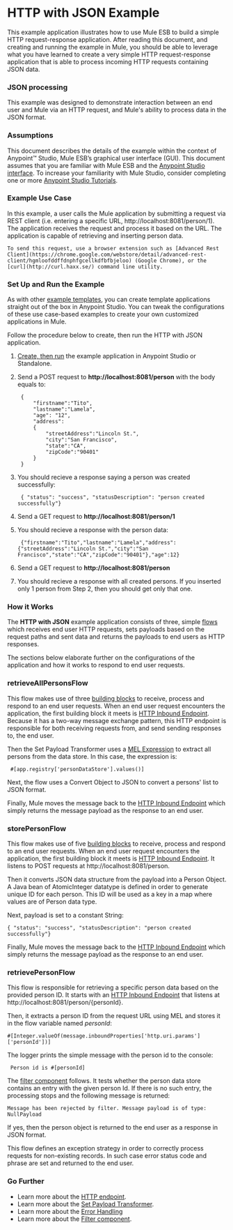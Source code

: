 # HTTP with JSON Example

This example application illustrates how to use Mule ESB to build a simple HTTP request-response application. After reading this document, and creating and running the example in Mule, you should be able to leverage what you have learned to create a very simple HTTP request-response application that is able to process incoming HTTP requests containing JSON data.

### JSON processing

This example was designed to demonstrate interaction between an end user and Mule via an HTTP request, and Mule's ability to process data in the JSON format.

### Assumptions

This document describes the details of the example within the context of Anypoint™ Studio, Mule ESB’s graphical user interface (GUI). This document assumes that you are familiar with Mule ESB and the [Anypoint Studio interface](http://www.mulesoft.org/documentation/display/current/Anypoint+Studio+Essentials). To increase your familiarity with Mule Studio, consider completing one or more [Anypoint Studio Tutorials](http://www.mulesoft.org/documentation/display/current/Basic+Studio+Tutorial).

### Example Use Case

In this example, a user calls the Mule application by submitting a request via REST client (i.e. entering a specific URL, http://localhost:8081/person/1). The application receives the request and process it based on the URL. The application is capable of retrieving and inserting person data.  

	To send this request, use a browser extension such as [Advanced Rest Client](https://chrome.google.com/webstore/detail/advanced-rest-client/hgmloofddffdnphfgcellkdfbfbjeloo) (Google Chrome), or the [curl](http://curl.haxx.se/) command line utility.  


### Set Up and Run the Example

As with other [example templates](http://www.mulesoft.org/documentation/display/current/Mule+Examples), you can create template applications straight out of the box in Anypoint Studio. You can tweak the configurations of these use case-based examples to create your own customized applications in Mule.

Follow the procedure below to create, then run the HTTP with JSON application.

1. [Create, then run](http://www.mulesoft.org/documentation/display/current/Mule+Examples#MuleExamples-CreateandRunExampleApplications) the example application in Anypoint Studio or Standalone.
1. Send a POST request to **http://localhost:8081/person** with the body equals to:
		
		{
		 	"firstname":"Tito",
		 	"lastname":"Lamela",
		 	"age": "12",
		 	"address": 
		    {
		    	"streetAddress":"Lincoln St.",
		        "city":"San Francisco",
		        "state":"CA",
		        "zipCode":"90401"
			}
		} 
1. You should recieve a response saying a person was created successfully: 

		{ "status": "success", "statusDescription": "person created successfully"}
1. Send a GET request to **http://localhost:8081/person/1**
1. You should recieve a response with the person data:

		{"firstname":"Tito","lastname":"Lamela","address":{"streetAddress":"Lincoln St.","city":"San Francisco","state":"CA","zipCode":"90401"},"age":12}

1. Send a GET request to **http://localhost:8081/person**
2. You should recieve a response with all created persons. If you inserted only 1 person from Step 2, then you should get only that one. 

### How it Works

The **HTTP with JSON** example application consists of three, simple [flows](http://www.mulesoft.org/documentation/display/current/Mule+Application+Architecture) which receives end user HTTP requests, sets payloads based on the request paths and sent data and returns the payloads to end users as HTTP responses.

The sections below elaborate further on the configurations of the application and how it works to respond to end user requests.


### retrieveAllPersonsFlow

This flow makes use of three [building blocks](http://www.mulesoft.org/documentation/display/current/Elements+in+a+Mule+Flow) to receive, process and respond to an end user requests. When an end user request encounters the application, the first building block it meets is [HTTP Inbound Endpoint](http://www.mulesoft.org/documentation/display/current/HTTP+Connector). Because it has a two-way message exchange pattern, this HTTP endpoint is responsible for both receiving requests from, and send sending responses to, the end user.

Then the Set Payload Transformer uses a [MEL Expression](http://www.mulesoft.org/documentation/display/current/Mule+Expression+Language+MEL) to extract all persons from the data store. In this case, the expression is:

	 #[app.registry['personDataStore'].values()]

Next, the flow uses a Convert Object to JSON to convert a persons' list to JSON format.

Finally, Mule moves the message back to the [HTTP Inbound Endpoint](http://www.mulesoft.org/documentation/display/current/HTTP+Connector) which simply returns the message payload as the response to an end user.

### storePersonFlow

This flow makes use of five [building blocks](http://www.mulesoft.org/documentation/display/current/Elements+in+a+Mule+Flow) to receive, process and respond to an end user requests. When an end user request encounters the application, the first building block it meets is [HTTP Inbound Endpoint](http://www.mulesoft.org/documentation/display/current/HTTP+Connector). It listens to POST requests at http://localhost:8081/person. 

Then it converts JSON data structure from the payload into a Person Object. A Java bean of AtomicInteger datatype is defined in order to generate unique ID for each person. This ID will be used as a key in a map where values are  of Person data type. 

Next, payload is set to a constant String: 

	{ "status": "success", "statusDescription": "person created successfully"}

Finally, Mule moves the message back to the [HTTP Inbound Endpoint](http://www.mulesoft.org/documentation/display/current/HTTP+Connector) which simply returns the message payload as the response to an end user.

### retrievePersonFlow

This flow is responsible for retrieving a specific person data based on the provided person ID. It starts with an [HTTP Inbound Endpoint](http://www.mulesoft.org/documentation/display/current/HTTP+Connector) that listens at http://localhost:8081/person/{personId}.

Then, it extracts a person ID from the request URL using MEL and stores it in the flow variable named *personId*:

	#[Integer.valueOf(message.inboundProperties['http.uri.params']['personId'])]

The logger prints the simple message with the person id to the console:

	 Person id is #[personId]

The [filter component](http://www.mulesoft.org/documentation/display/current/Filters) follows. It tests whether the person data store contains an entry with the given person Id. If there is no such entry, the processing stops and the following message is returned:

	Message has been rejected by filter. Message payload is of type: NullPayload

If yes, then the person object is returned to the end user as a response in JSON format. 

This flow defines an exception strategy in order to correctly process requests for non-existing records. In such case error status code and phrase are set and returned to the end user.
  
### Go Further

- Learn more about the [HTTP endpoint](http://www.mulesoft.org/documentation/display/current/HTTP+Connector).
- Learn more about the [Set Payload Transformer](http://http://www.mulesoft.org/documentation/display/current/Set+Payload+Transformer+Reference).
- Learn more about the [Error Handling](http://www.mulesoft.org/documentation/display/current/Error+Handling)
- Learn more about the [Filter component](http://www.mulesoft.org/documentation/display/current/Filters). 